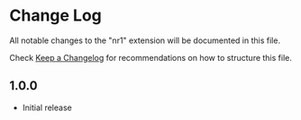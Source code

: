 # Change Log

All notable changes to the "nr1" extension will be documented in this file.

Check [Keep a Changelog](http://keepachangelog.com/) for recommendations on how to structure this file.

## 1.0.0

- Initial release
